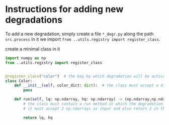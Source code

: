 # Instructions for adding new degradations

To add a new degradation, simply create a file `*_degr.py` along the path `src.process`
In it we import `from ..utils.registry import register_class`.

create a minimal class in it

```py
import numpy as np
from ..utils.registry import register_class


@register_class("color")  # the key by which degradation will be activated.
class Color:
    def __init__(self, color_dict: dict):  # the class must accept a dictionary containing the parameters we need
        pass

    def run(self, lq: np.ndarray, hq: np.ndarray) -> (np.ndarray,np.ndarray):
        # the class must contain a run method in which the degradation process is initialized; 
        # it must accept 2 np.ndarrays as input and also return 2 in the same order.

        return lq, hq
```